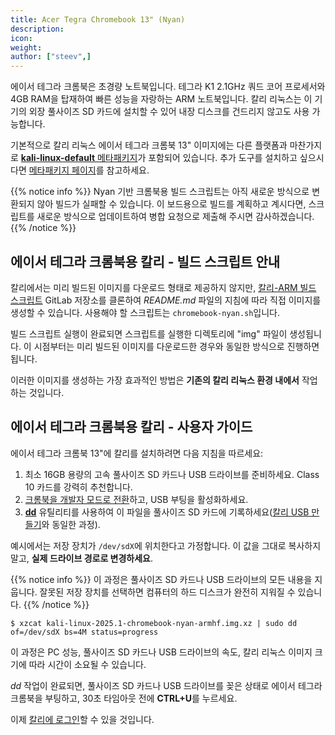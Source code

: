 ```yaml
---
title: Acer Tegra Chromebook 13" (Nyan)
description:
icon:
weight:
author: ["steev",]
---
```


에이서 테그라 크롬북은 초경량 노트북입니다. 테그라 K1 2.1GHz 쿼드 코어 프로세서와 4GB RAM을 탑재하여 빠른 성능을 자랑하는 ARM 노트북입니다. 칼리 리눅스는 이 기기의 외장 풀사이즈 SD 카드에 설치할 수 있어 내장 디스크를 건드리지 않고도 사용 가능합니다.

기본적으로 칼리 리눅스 에이서 테그라 크롬북 13" 이미지에는 다른 플랫폼과 마찬가지로 [**kali-linux-default** 메타패키지](/docs/general-use/metapackages/)가 포함되어 있습니다. 추가 도구를 설치하고 싶으시다면 [메타패키지 페이지](/docs/general-use/metapackages/)를 참고하세요.

{{% notice info %}}
Nyan 기반 크롬북용 빌드 스크립트는 아직 새로운 방식으로 변환되지 않아 빌드가 실패할 수 있습니다. 이 보드용으로 빌드를 계획하고 계시다면, 스크립트를 새로운 방식으로 업데이트하여 병합 요청으로 제출해 주시면 감사하겠습니다.
{{% /notice %}}

## 에이서 테그라 크롬북용 칼리 - 빌드 스크립트 안내

칼리에서는 미리 빌드된 이미지를 다운로드 형태로 제공하지 않지만, [칼리-ARM 빌드 스크립트](https://gitlab.com/kalilinux/build-scripts/kali-arm) GitLab 저장소를 클론하여 _README.md_ 파일의 지침에 따라 직접 이미지를 생성할 수 있습니다. 사용해야 할 스크립트는 `chromebook-nyan.sh`입니다.

빌드 스크립트 실행이 완료되면 스크립트를 실행한 디렉토리에 "img" 파일이 생성됩니다. 이 시점부터는 미리 빌드된 이미지를 다운로드한 경우와 동일한 방식으로 진행하면 됩니다.

이러한 이미지를 생성하는 가장 효과적인 방법은 **기존의 칼리 리눅스 환경 내에서** 작업하는 것입니다.

## 에이서 테그라 크롬북용 칼리 - 사용자 가이드

에이서 테그라 크롬북 13"에 칼리를 설치하려면 다음 지침을 따르세요:

1. 최소 16GB 용량의 고속 풀사이즈 SD 카드나 USB 드라이브를 준비하세요. Class 10 카드를 강력히 추천합니다.
2. [크롬북을 개발자 모드로 전환](http://www.chromium.org/chromium-os/developer-information-for-chrome-os-devices/acer-c720-chromebook)하고, USB 부팅을 활성화하세요.
3. **[dd](https://manpages.debian.org/testing/coreutils/dd.1.en.html)** 유틸리티를 사용하여 이 파일을 풀사이즈 SD 카드에 기록하세요([칼리 USB 만들기](/docs/usb/live-usb-install-with-windows/)와 동일한 과정).

예시에서는 저장 장치가 `/dev/sdX`에 위치한다고 가정합니다. 이 값을 그대로 복사하지 말고, **실제 드라이브 경로로 변경하세요**.

{{% notice info %}}
이 과정은 풀사이즈 SD 카드나 USB 드라이브의 모든 내용을 지웁니다. 잘못된 저장 장치를 선택하면 컴퓨터의 하드 디스크가 완전히 지워질 수 있습니다.
{{% /notice %}}

```console
$ xzcat kali-linux-2025.1-chromebook-nyan-armhf.img.xz | sudo dd of=/dev/sdX bs=4M status=progress
```

이 과정은 PC 성능, 풀사이즈 SD 카드나 USB 드라이브의 속도, 칼리 리눅스 이미지 크기에 따라 시간이 소요될 수 있습니다.

_dd_ 작업이 완료되면, 풀사이즈 SD 카드나 USB 드라이브를 꽂은 상태로 에이서 테그라 크롬북을 부팅하고, 30초 타임아웃 전에 **CTRL+U**를 누르세요.

이제 [칼리에 로그인](/docs/introduction/default-credentials/)할 수 있을 것입니다.
